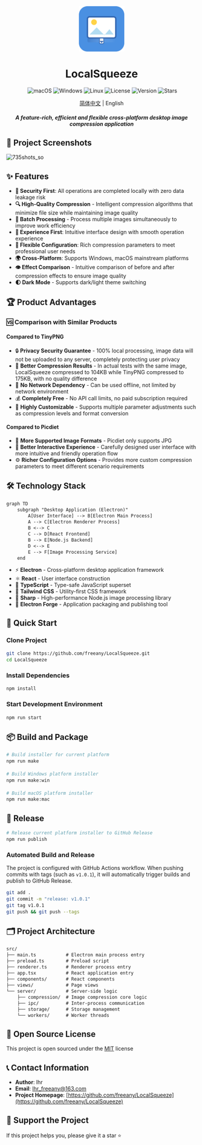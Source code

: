 <div align="center">
  <img src="./src/assets/icon.svg" width="120" height="120" alt="LocalSqueeze Logo" />

<h1 align="center">LocalSqueeze</h1>

​			  ![macOS](https://img.shields.io/badge/macOS-000000?style=for-the-badge&logo=apple&logoColor=white) ![Windows](https://img.shields.io/badge/Windows-0078D4?style=for-the-badge&logo=windows&logoColor=white) ![Linux](https://img.shields.io/badge/Linux-FCC624?style=for-the-badge&logo=linux&logoColor=black) ![License](https://img.shields.io/badge/license-MIT-green?style=for-the-badge) ![Version](https://img.shields.io/badge/version-v1.0.3-blue?style=for-the-badge) ![Stars](https://img.shields.io/github/stars/freeany/LocalSqueeze?style=for-the-badge&logo=github)

<div align="center"><a href="./README.md">简体中文</a> | English</div>

<h5 align="center">A feature-rich, efficient and flexible cross-platform desktop image compression application</h5>

</div>

## 📸 Project Screenshots

<img width="1320" height="800" alt="735shots_so" src="https://github.com/user-attachments/assets/f571baa2-4340-4b64-b208-19e2494e1bd4" />



## ✨ Features
- **🔐 Security First**: All operations are completed locally with zero data leakage risk
- **🔍 High-Quality Compression** - Intelligent compression algorithms that minimize file size while maintaining image quality
- **🚀 Batch Processing** - Process multiple images simultaneously to improve work efficiency
- **🎨 Experience First**: Intuitive interface design with smooth operation experience
- **🔧 Flexible Configuration**: Rich compression parameters to meet professional user needs
- **🌍 Cross-Platform**: Supports Windows, macOS mainstream platforms
- **👁️ Effect Comparison** - Intuitive comparison of before and after compression effects to ensure image quality
- **🌓 Dark Mode** - Supports dark/light theme switching

## 🏆 Product Advantages

### 🆚 Comparison with Similar Products


#### Compared to TinyPNG

- 🔒 **Privacy Security Guarantee** - 100% local processing, image data will not be uploaded to any server, completely protecting user privacy
- 💪 **Better Compression Results** - In actual tests with the same image, LocalSqueeze compressed to 104KB while TinyPNG compressed to 175KB, with no quality difference
- 🚀 **No Network Dependency** - Can be used offline, not limited by network environment
- 💰 **Completely Free** - No API call limits, no paid subscription required
- 🔧 **Highly Customizable** - Supports multiple parameter adjustments such as compression levels and format conversion

#### Compared to Picdiet

- 🎯 **More Supported Image Formats** - Picdiet only supports JPG
- 🎨 **Better Interactive Experience** - Carefully designed user interface with more intuitive and friendly operation flow
- ⚙️ **Richer Configuration Options** - Provides more custom compression parameters to meet different scenario requirements


## 🛠️ Technology Stack

```mermaid
graph TD
    subgraph "Desktop Application (Electron)"
        A[User Interface] --> B[Electron Main Process]
        A --> C[Electron Renderer Process]
        B <--> C
        C --> D[React Frontend]
        B --> E[Node.js Backend]
        D <--> E
        E --> F[Image Processing Service]
    end
```

- ⚡ **Electron** - Cross-platform desktop application framework
- ⚛️ **React** - User interface construction
- 📘 **TypeScript** - Type-safe JavaScript superset
- 🎨 **Tailwind CSS** - Utility-first CSS framework
- 🔪 **Sharp** - High-performance Node.js image processing library
- 🔨 **Electron Forge** - Application packaging and publishing tool

## 🚀 Quick Start

### Clone Project

```bash
git clone https://github.com/freeany/LocalSqueeze.git
cd LocalSqueeze
```

### Install Dependencies

```bash
npm install
```

### Start Development Environment

```bash
npm run start
```

## 📦 Build and Package

```bash
# Build installer for current platform
npm run make

# Build Windows platform installer
npm run make:win

# Build macOS platform installer
npm run make:mac
```

## 🚢 Release

```bash
# Release current platform installer to GitHub Release
npm run publish
```

### Automated Build and Release

The project is configured with GitHub Actions workflow. When pushing commits with tags (such as `v1.0.1`), it will automatically trigger builds and publish to GitHub Release.

```bash
git add .
git commit -m "release: v1.0.1"
git tag v1.0.1
git push && git push --tags
```

## 🗂️ Project Architecture

```
src/
├── main.ts           # Electron main process entry
├── preload.ts        # Preload script
├── renderer.ts       # Renderer process entry
├── app.tsx           # React application entry
├── components/       # React components
├── views/            # Page views
└── server/           # Server-side logic
    ├── compression/  # Image compression core logic
    ├── ipc/          # Inter-process communication
    ├── storage/      # Storage management
    └── workers/      # Worker threads
```

## 📝 Open Source License

This project is open sourced under the [MIT](./LICENSE) license

## 📞 Contact Information

- **Author**: lhr
- **Email**: lhr_freeany@163.com
- **Project Homepage**: [https://github.com/freeany/LocalSqueeze](https://github.com/freeany/LocalSqueeze)

## 🌟 Support the Project

If this project helps you, please give it a star ⭐️